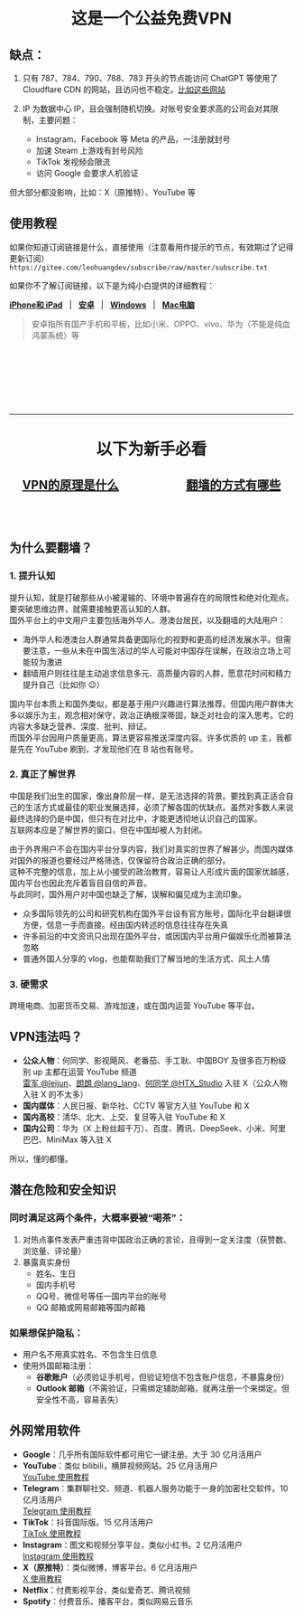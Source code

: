 <div align="center">

# 这是一个公益免费VPN

</div>

## 缺点：
1. 只有 787、784、790、788、783 开头的节点能访问 ChatGPT 等使用了 Cloudflare CDN 的网站，且访问也不稳定。<a href="./assets/cloudflareCDN.md" rel="noopener noreferrer" target="_blank">比如这些网站</a>

2. IP 为数据中心 IP，且会强制随机切换。对账号安全要求高的公司会对其限制，主要问题：  
   - Instagram、Facebook 等 Meta 的产品，一注册就封号  
   - 加速 Steam 上游戏有封号风险  
   - TikTok 发视频会限流  
   - 访问 Google 会要求人机验证  

但大部分都没影响，比如：X（原推特）、YouTube 等

## 使用教程

如果你知道订阅链接是什么，直接使用（注意看用作提示的节点，有效期过了记得更新订阅）  
`https://gitee.com/leohuangdev/subscribe/raw/master/subscribe.txt`

如果你不了解订阅链接，以下是为纯小白提供的详细教程：  

**<a href="./ios.md" rel="noopener noreferrer" target="_blank">iPhone和 iPad</a>**&nbsp;&nbsp;&nbsp;|&nbsp;&nbsp;&nbsp;**<a href="./android.md" rel="noopener noreferrer" target="_blank">安卓</a>**&nbsp;&nbsp;&nbsp;|&nbsp;&nbsp;&nbsp;**<a href="./windows.md" rel="noopener noreferrer" target="_blank">Windows</a>**&nbsp;&nbsp;&nbsp;|&nbsp;&nbsp;&nbsp;**<a href="./mac.md" rel="noopener noreferrer" target="_blank">Mac电脑</a>**

> 安卓指所有国产手机和平板，比如小米、OPPO、vivo、华为（不能是纯血鸿蒙系统）等

<br><br> 
<br><br> 
<br><br> 

---

<div align="center">

# 以下为新手必看

</div>

<div align="center">

## **<a href="./assets/theory.md" rel="noopener noreferrer" target="_blank">VPN的原理是什么</a>**&nbsp;&nbsp;&nbsp;&nbsp;&nbsp;&nbsp;&nbsp;&nbsp;&nbsp;&nbsp;&nbsp;&nbsp;&nbsp;&nbsp;&nbsp;&nbsp;&nbsp;&nbsp;&nbsp;&nbsp;&nbsp;&nbsp;&nbsp;&nbsp;**<a href="./assets/VPN.md" rel="noopener noreferrer" target="_blank">翻墙的方式有哪些</a>**  

</div>

<br><br>  

## 为什么要翻墙？

### 1. 提升认知

提升认知，就是打破那些从小被灌输的、环境中普遍存在的局限性和绝对化观点。要突破思维边界，就需要接触更高认知的人群。  
国外平台上的中文用户主要包括海外华人、港澳台居民，以及翻墙的大陆用户：

- 海外华人和港澳台人群通常具备更国际化的视野和更高的经济发展水平。但需要注意，一些从未在中国生活过的华人可能对中国存在误解，在政治立场上可能较为激进  
- 翻墙用户则往往是主动追求信息多元、高质量内容的人群，愿意花时间和精力提升自己（比如你 😉）

国内平台本质上和国外类似，都是基于用户兴趣进行算法推荐。但国内用户群体大多以娱乐为主，观念相对保守，政治正确根深蒂固，缺乏对社会的深入思考。它的内容大多缺乏营养、深度、批判、辩证。  
而国外平台因用户质量更高，算法更容易推送深度内容。许多优质的 up 主，我都是先在 YouTube 刷到，才发现他们在 B 站也有账号。

### 2. 真正了解世界

中国是我们出生的国家，像出身阶层一样，是无法选择的背景。要找到真正适合自己的生活方式或最佳的职业发展选择，必须了解各国的优缺点。虽然对多数人来说最终选择的仍是中国，但只有在对比中，才能更透彻地认识自己的国家。  
互联网本应是了解世界的窗口，但在中国却被人为封闭。

由于外界用户不会在国内平台分享内容，我们对真实的世界了解甚少。而国内媒体对国外的报道也要经过严格筛选，仅保留符合政治正确的部分。  
这种不完整的信息，加上从小接受的政治教育，容易让人形成片面的国家优越感，国内平台也因此充斥着盲目自信的声音。  
与此同时，国外用户对中国也缺乏了解，误解和偏见成为主流印象。

- 众多国际领先的公司和研究机构在国外平台设有官方账号，国际化平台翻译很方便，信息一手而直接。经由国内转述的信息往往存在失真  
- 许多前沿的中文资讯只出现在国外平台，或因国内平台用户偏娱乐化而被算法忽略  
- 普通外国人分享的 vlog，也能帮助我们了解当地的生活方式、风土人情

### 3. 硬需求

跨境电商、加密货币交易、游戏加速，或在国内运营 YouTube 等平台。

## VPN违法吗？

- **公众人物**：何同学、影视飓风、老番茄、手工耿、中国BOY 及很多百万粉级别 up 主都在运营 YouTube 频道  
  <a href="https://x.com/leijun" rel="noopener noreferrer" target="_blank">雷军 @leijun</a>、<a href="https://x.com/lang_lang" rel="noopener noreferrer" target="_blank">朗朗 @lang_lang</a>、<a href="https://x.com/HTX_Studio" rel="noopener noreferrer" target="_blank">何同学 @HTX_Studio</a> 入驻 X（公众人物入驻 X 的不太多）  
- **国内媒体**：人民日报、新华社、CCTV 等官方入驻 YouTube 和 X  
- **国内高校**：清华、北大、上交、复旦等入驻 YouTube 和 X  
- **国内公司**：华为（X 上粉丝超千万）、百度、腾讯、DeepSeek、小米、阿里巴巴、MiniMax 等入驻 X

所以，懂的都懂。

## 潜在危险和安全知识

### 同时满足这两个条件，大概率要被“喝茶”：
1. 对热点事件发表严重违背中国政治正确的言论，且得到一定关注度（获赞数、浏览量、评论量）  
2. 暴露真实身份  
   - 姓名、生日  
   - 国内手机号  
   - QQ号、微信号等任一国内平台的账号  
   - QQ 邮箱或网易邮箱等国内邮箱  

### 如果想保护隐私：
- 用户名不用真实姓名、不包含生日信息  
- 使用外国邮箱注册：  
  - **谷歌账户**（必须验证手机号，但验证短信不包含账户信息，不暴露身份）  
  - **Outlook 邮箱**（不需验证，只需绑定辅助邮箱，就再注册一个来绑定。但安全性不高，容易丢失）  

## 外网常用软件

- **Google**：几乎所有国际软件都可用它一键注册。大于 30 亿月活用户  
- **YouTube**：类似 bilibili，横屏视频网站。25 亿月活用户  
  <a href="https://www.youtube.com/watch?v=WSPI21gUpCs" rel="noopener noreferrer" target="_blank">YouTube 使用教程</a>  
- **Telegram**：集群聊社交、频道、机器人服务功能于一身的加密社交软件。10 亿月活用户  
  <a href="https://www.youtube.com/watch?v=84UHgvfCcec" rel="noopener noreferrer" target="_blank">Telegram 使用教程</a>  
- **TikTok**：抖音国际版。15 亿月活用户  
  <a href="https://www.youtube.com/watch?v=p0v08l2B5Q0" rel="noopener noreferrer" target="_blank">TikTok 使用教程</a>  
- **Instagram**：图文和视频分享平台，类似小红书。2 亿月活用户  
  <a href="https://www.youtube.com/watch?v=id9ngLsQorA" rel="noopener noreferrer" target="_blank">Instagram 使用教程</a>  
- **X（原推特）**：类似微博，博客平台。6 亿月活用户  
  <a href="https://www.youtube.com/watch?v=NZjXp-KQOY8" rel="noopener noreferrer" target="_blank">X 使用教程</a>  
- **Netflix**：付费影视平台，类似爱奇艺、腾讯视频  
- **Spotify**：付费音乐、播客平台，类似网易云音乐  
